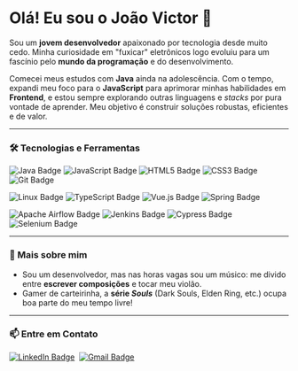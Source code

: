 # Olá! Eu sou o João Victor 👋

Sou um **jovem desenvolvedor** apaixonado por tecnologia desde muito cedo. Minha curiosidade em "fuxicar" eletrônicos logo evoluiu para um fascínio pelo **mundo da programação** e do desenvolvimento.

Comecei meus estudos com **Java** ainda na adolescência. Com o tempo, expandi meu foco para o **JavaScript** para aprimorar minhas habilidades em **Frontend**, e estou sempre explorando outras linguagens e *stacks* por pura vontade de aprender. Meu objetivo é construir soluções robustas, eficientes e de valor.

---

### 🛠️ Tecnologias e Ferramentas

<p align="left">
  <img src="https://img.shields.io/badge/Java-D14836?style=for-the-badge&logo=openjdk&logoColor=black" alt="Java Badge"/>
  <img src="https://img.shields.io/badge/JavaScript-F7DF1E?style=for-the-badge&logo=javascript&logoColor=black" alt="JavaScript Badge"/>
  <img src="https://img.shields.io/badge/HTML5-E34F26?style=for-the-badge&logo=html5&logoColor=white" alt="HTML5 Badge"/>
  <img src="https://img.shields.io/badge/CSS3-1572B6?style=for-the-badge&logo=css3&logoColor=white" alt="CSS3 Badge"/>
  <img src="https://img.shields.io/badge/Git-F05032?style=for-the-badge&logo=git&logoColor=white" alt="Git Badge"/>
</p>

<p align="left">
  <img src="https://img.shields.io/badge/Linux-000000?style=for-the-badge&logo=linux&logoColor=white" alt="Linux Badge"/>
  <img src="https://img.shields.io/badge/TypeScript-3178C6?style=for-the-badge&logo=typescript&logoColor=white" alt="TypeScript Badge"/>
  <img src="https://img.shields.io/badge/Vue.js-4FC08D?style=for-the-badge&logo=vue.js&logoColor=white" alt="Vue.js Badge"/>
  <img src="https://img.shields.io/badge/Spring-6DB33F?style=for-the-badge&logo=spring&logoColor=white" alt="Spring Badge"/>
</p>

<p align="left">
  <img src="https://img.shields.io/badge/Apache%20Airflow-017CEE?style=for-the-badge&logo=apacheairflow&logoColor=white" alt="Apache Airflow Badge"/>
  <img src="https://img.shields.io/badge/Jenkins-D24939?style=for-the-badge&logo=jenkins&logoColor=white" alt="Jenkins Badge"/>
  <img src="https://img.shields.io/badge/Cypress-17202C?style=for-the-badge&logo=cypress&logoColor=white" alt="Cypress Badge"/>
  <img src="https://img.shields.io/badge/Selenium-43B02A?style=for-the-badge&logo=selenium&logoColor=white" alt="Selenium Badge"/>
</p>

---

### 🚀 Mais sobre mim

* Sou um desenvolvedor, mas nas horas vagas sou um músico: me divido entre **escrever composições** e tocar meu violão.
* Gamer de carteirinha, a **série *Souls*** (Dark Souls, Elden Ring, etc.) ocupa boa parte do meu tempo livre!

---

### 📫 Entre em Contato

<p align="left">
  <a href="https://www.linkedin.com/in/jovalmeida/" target="_blank"><img src="https://img.shields.io/badge/LinkedIn-0077B5?style=for-the-badge&logo=linkedin&logoColor=white" alt="LinkedIn Badge"/></a>&nbsp;&nbsp;<a href="mailto:joaoavictor2012@gmail.com"><img src="https://img.shields.io/badge/Gmail-D14836?style=for-the-badge&logo=gmail&logoColor=white" alt="Gmail Badge"/></a>
</p>

